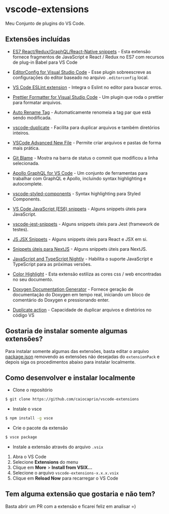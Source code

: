 # vscode-extensions

Meu Conjunto de plugins do VS Code.

## Extensões incluídas

- [ES7 React/Redux/GraphQL/React-Native snippets](https://marketplace.visualstudio.com/items?itemName=dsznajder.es7-react-js-snippets) - Esta extensão fornece fragmentos de JavaScript e React / Redux no ES7 com recursos de plug-in Babel para VS Code

- [EditorConfig for Visual Studio Code](https://marketplace.visualstudio.com/items?itemName=EditorConfig.EditorConfig) - Esse plugin sobreescreve as configurações do editor baseado no arquivo `.editorconfig` local.

- [VS Code ESLint extension](https://marketplace.visualstudio.com/items?itemName=dbaeumer.vscode-eslint) - Integra o Eslint no editor para buscar erros.

- [Prettier Formatter for Visual Studio Code](https://marketplace.visualstudio.com/items?itemName=esbenp.prettier-vscode) - Um plugin que roda o prettier para formatar arquivos.

- [Auto Rename Tag](https://marketplace.visualstudio.com/items?itemName=formulahendry.auto-rename-tag) - Automaticamente renomeia a tag par que está sendo modificada.

- [vscode-duplicate](https://marketplace.visualstudio.com/items?itemName=mrmlnc.vscode-duplicate) - Facilita para duplicar arquivos e também diretórios inteiros.

- [VSCode Advanced New File](https://marketplace.visualstudio.com/items?itemName=patbenatar.advanced-new-file) - Permite criar arquivos e pastas de forma mais prática.

- [Git Blame](https://marketplace.visualstudio.com/items?itemName=waderyan.gitblame) - Mostra na barra de status o commit que modificou a linha selecionada.


- [Apollo GraphQL for VS Code](https://marketplace.visualstudio.com/items?itemName=apollographql.vscode-apollo) - Um conjunto de ferramentas para trabalhar com GraphQL e Apollo, incluindo syntax highlighting e autocomplete.

- [vscode-styled-components](https://marketplace.visualstudio.com/items?itemName=jpoissonnier.vscode-styled-components) - Syntax highlighting para Styled Components.

- [VS Code JavaScript (ES6) snippets](https://marketplace.visualstudio.com/items?itemName=xabikos.JavaScriptSnippets) - Alguns snippets úteis para JavaScript.

- [vscode-jest-snippets](https://marketplace.visualstudio.com/items?itemName=andys8.jest-snippets) - Alguns snippets úteis para Jest (framework de testes).

- [JS JSX Snippets](https://marketplace.visualstudio.com/items?itemName=skyran.js-jsx-snippets) - Alguns snippets úteis para React e JSX em si.

- [Snippets úteis para NextJS](https://marketplace.visualstudio.com/items?itemName=PulkitGangwar.nextjs-snippets) - Alguns snippets úteis para NextJS.

- [JavaScript and TypeScript Nightly](https://marketplace.visualstudio.com/items?itemName=ms-vscode.vscode-typescript-next) - Habilita o suporte JavaScript e TypeScript para as próximas versões.

- [Color Highlight](https://marketplace.visualstudio.com/items?itemName=naumovs.color-highlight) - Esta extensão estiliza as cores css / web encontradas no seu documento.

- [Doxygen Documentation Generator](https://marketplace.visualstudio.com/items?itemName=cschlosser.doxdocgen) - Fornece geração de documentação do Doxygen em tempo real, iniciando um bloco de comentário do Doxygen e pressionando enter.

- [Duplicate action](https://marketplace.visualstudio.com/items?itemName=mrmlnc.vscode-duplicate) - Capacidade de duplicar arquivos e diretórios no código VS

## Gostaria de instalar somente algumas extensões?

Para instalar somente algumas das extensões, basta editar o arquivo [package.json](package.json) removendo as extensões não desejadas do `extensionPack` e depois siga os procedimentos abaixo para instalar localmente.

## Como desenvolver e instalar localmente

- Clone o repositório

```bash
$ git clone https://github.com/caiocaprio/vscode-extensions
```

- Instale o vsce

```bash
$ npm install -g vsce
```

- Crie o pacote da extensão

```bash
$ vsce package
```

- Instale a extensão através do arquivo `.vsix`

1. Abra o VS Code
2. Selecione **Extensions** do menu
3. Clique em **More** > **Install from VSIX...**
4. Selecione o arquivo `vscode-extensions-x.x.x.vsix`
5. Clique em **Reload Now** para recarregar o VS Code

## Tem alguma extensão que gostaria e não tem?

Basta abrir um PR com a extensão e ficarei feliz em analisar =)
